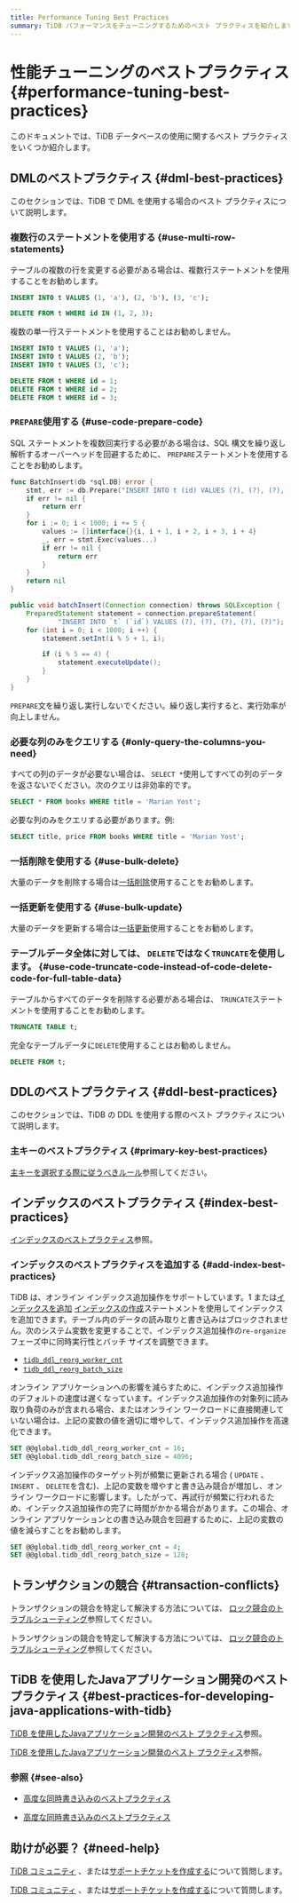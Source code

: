 ```yaml
---
title: Performance Tuning Best Practices
summary: TiDB パフォーマンスをチューニングするためのベスト プラクティスを紹介します。
---
```


# 性能チューニングのベストプラクティス {#performance-tuning-best-practices}

このドキュメントでは、TiDB データベースの使用に関するベスト プラクティスをいくつか紹介します。

## DMLのベストプラクティス {#dml-best-practices}

このセクションでは、TiDB で DML を使用する場合のベスト プラクティスについて説明します。

### 複数行のステートメントを使用する {#use-multi-row-statements}

テーブルの複数の行を変更する必要がある場合は、複数行ステートメントを使用することをお勧めします。

```sql
INSERT INTO t VALUES (1, 'a'), (2, 'b'), (3, 'c');

DELETE FROM t WHERE id IN (1, 2, 3);
```

複数の単一行ステートメントを使用することはお勧めしません。

```sql
INSERT INTO t VALUES (1, 'a');
INSERT INTO t VALUES (2, 'b');
INSERT INTO t VALUES (3, 'c');

DELETE FROM t WHERE id = 1;
DELETE FROM t WHERE id = 2;
DELETE FROM t WHERE id = 3;
```

### <code>PREPARE</code>使用する {#use-code-prepare-code}

SQL ステートメントを複数回実行する必要がある場合は、SQL 構文を繰り返し解析するオーバーヘッドを回避するために、 `PREPARE`ステートメントを使用することをお勧めします。

<SimpleTab>
<div label="Golang">

```go
func BatchInsert(db *sql.DB) error {
    stmt, err := db.Prepare("INSERT INTO t (id) VALUES (?), (?), (?), (?), (?)")
    if err != nil {
        return err
    }
    for i := 0; i < 1000; i += 5 {
        values := []interface{}{i, i + 1, i + 2, i + 3, i + 4}
        _, err = stmt.Exec(values...)
        if err != nil {
            return err
        }
    }
    return nil
}
```

</div>

<div label="Java">

```java
public void batchInsert(Connection connection) throws SQLException {
    PreparedStatement statement = connection.prepareStatement(
            "INSERT INTO `t` (`id`) VALUES (?), (?), (?), (?), (?)");
    for (int i = 0; i < 1000; i ++) {
        statement.setInt(i % 5 + 1, i);

        if (i % 5 == 4) {
            statement.executeUpdate();
        }
    }
}
```

</div>
</SimpleTab>

`PREPARE`文を繰り返し実行しないでください。繰り返し実行すると、実行効率が向上しません。

### 必要な列のみをクエリする {#only-query-the-columns-you-need}

すべての列のデータが必要ない場合は、 `SELECT *`使用してすべての列のデータを返さないでください。次のクエリは非効率的です。

```sql
SELECT * FROM books WHERE title = 'Marian Yost';
```

必要な列のみをクエリする必要があります。例:

```sql
SELECT title, price FROM books WHERE title = 'Marian Yost';
```

### 一括削除を使用する {#use-bulk-delete}

大量のデータを削除する場合は[一括削除](/develop/dev-guide-delete-data.md#bulk-delete)使用することをお勧めします。

### 一括更新を使用する {#use-bulk-update}

大量のデータを更新する場合は[一括更新](/develop/dev-guide-update-data.md#bulk-update)使用することをお勧めします。

### テーブルデータ全体に対しては、 <code>DELETE</code>ではなく<code>TRUNCATE</code>を使用します。 {#use-code-truncate-code-instead-of-code-delete-code-for-full-table-data}

テーブルからすべてのデータを削除する必要がある場合は、 `TRUNCATE`ステートメントを使用することをお勧めします。

```sql
TRUNCATE TABLE t;
```

完全なテーブルデータに`DELETE`使用することはお勧めしません。

```sql
DELETE FROM t;
```

## DDLのベストプラクティス {#ddl-best-practices}

このセクションでは、TiDB の DDL を使用する際のベスト プラクティスについて説明します。

### 主キーのベストプラクティス {#primary-key-best-practices}

[主キーを選択する際に従うべきルール](/develop/dev-guide-create-table.md#guidelines-to-follow-when-selecting-primary-key)参照してください。

## インデックスのベストプラクティス {#index-best-practices}

[インデックスのベストプラクティス](/develop/dev-guide-index-best-practice.md)参照。

### インデックスのベストプラクティスを追加する {#add-index-best-practices}

TiDB は、オンライン インデックス追加操作をサポートしています。1 または[インデックスを追加](/sql-statements/sql-statement-add-index.md) [インデックスの作成](/sql-statements/sql-statement-create-index.md)ステートメントを使用してインデックスを追加できます。テーブル内のデータの読み取りと書き込みはブロックされません。次のシステム変数を変更することで、インデックス追加操作の`re-organize`フェーズ中に同時実行性とバッチ サイズを調整できます。

-   [`tidb_ddl_reorg_worker_cnt`](/system-variables.md#tidb_ddl_reorg_worker_cnt)
-   [`tidb_ddl_reorg_batch_size`](/system-variables.md#tidb_ddl_reorg_batch_size)

オンライン アプリケーションへの影響を減らすために、インデックス追加操作のデフォルトの速度は遅くなっています。インデックス追加操作の対象列に読み取り負荷のみが含まれる場合、またはオンライン ワークロードに直接関連していない場合は、上記の変数の値を適切に増やして、インデックス追加操作を高速化できます。

```sql
SET @@global.tidb_ddl_reorg_worker_cnt = 16;
SET @@global.tidb_ddl_reorg_batch_size = 4096;
```

インデックス追加操作のターゲット列が頻繁に更新される場合 ( `UPDATE` 、 `INSERT` 、 `DELETE`を含む)、上記の変数を増やすと書き込み競合が増加し、オンライン ワークロードに影響します。したがって、再試行が頻繁に行われるため、インデックス追加操作の完了に時間がかかる場合があります。この場合、オンライン アプリケーションとの書き込み競合を回避するために、上記の変数の値を減らすことをお勧めします。

```sql
SET @@global.tidb_ddl_reorg_worker_cnt = 4;
SET @@global.tidb_ddl_reorg_batch_size = 128;
```

## トランザクションの競合 {#transaction-conflicts}

<CustomContent platform="tidb">

トランザクションの競合を特定して解決する方法については、 [ロック競合のトラブルシューティング](/troubleshoot-lock-conflicts.md)参照してください。

</CustomContent>

<CustomContent platform="tidb-cloud">

トランザクションの競合を特定して解決する方法については、 [ロック競合のトラブルシューティング](https://docs.pingcap.com/tidb/stable/troubleshoot-lock-conflicts)参照してください。

</CustomContent>

## TiDB を使用したJavaアプリケーション開発のベスト プラクティス {#best-practices-for-developing-java-applications-with-tidb}

<CustomContent platform="tidb">

[TiDB を使用したJavaアプリケーション開発のベスト プラクティス](/best-practices/java-app-best-practices.md)参照。

</CustomContent>

<CustomContent platform="tidb-cloud">

[TiDB を使用したJavaアプリケーション開発のベスト プラクティス](https://docs.pingcap.com/tidb/stable/java-app-best-practices)参照。

</CustomContent>

### 参照 {#see-also}

<CustomContent platform="tidb">

-   [高度な同時書き込みのベストプラクティス](/best-practices/high-concurrency-best-practices.md)

</CustomContent>

<CustomContent platform="tidb-cloud">

-   [高度な同時書き込みのベストプラクティス](https://docs.pingcap.com/tidb/stable/high-concurrency-best-practices)

</CustomContent>

## 助けが必要？ {#need-help}

<CustomContent platform="tidb">

[TiDB コミュニティ](https://ask.pingcap.com/) 、または[サポートチケットを作成する](/support.md)について質問します。

</CustomContent>

<CustomContent platform="tidb-cloud">

[TiDB コミュニティ](https://ask.pingcap.com/) 、または[サポートチケットを作成する](https://support.pingcap.com/)について質問します。

</CustomContent>
